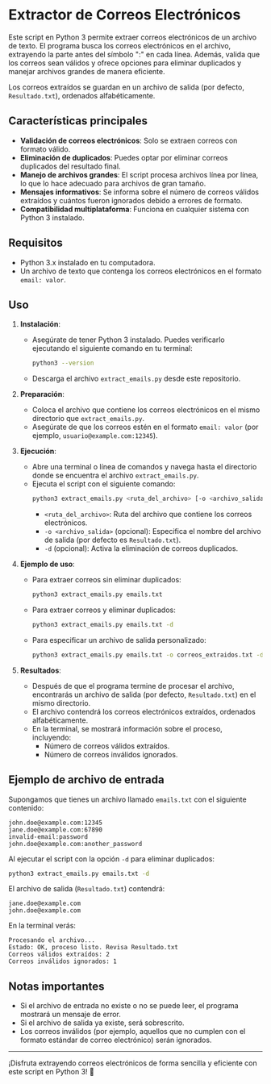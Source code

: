  

# Extractor de Correos Electrónicos

Este script en Python 3 permite extraer correos electrónicos de un archivo de texto. El programa busca los correos electrónicos en el archivo, extrayendo la parte antes del símbolo ":" en cada línea. Además, valida que los correos sean válidos y ofrece opciones para eliminar duplicados y manejar archivos grandes de manera eficiente.

Los correos extraídos se guardan en un archivo de salida (por defecto, `Resultado.txt`), ordenados alfabéticamente.

## Características principales

- **Validación de correos electrónicos**: Solo se extraen correos con formato válido.
- **Eliminación de duplicados**: Puedes optar por eliminar correos duplicados del resultado final.
- **Manejo de archivos grandes**: El script procesa archivos línea por línea, lo que lo hace adecuado para archivos de gran tamaño.
- **Mensajes informativos**: Se informa sobre el número de correos válidos extraídos y cuántos fueron ignorados debido a errores de formato.
- **Compatibilidad multiplataforma**: Funciona en cualquier sistema con Python 3 instalado.

## Requisitos

- Python 3.x instalado en tu computadora.
- Un archivo de texto que contenga los correos electrónicos en el formato `email: valor`.

## Uso

1. **Instalación**:
   - Asegúrate de tener Python 3 instalado. Puedes verificarlo ejecutando el siguiente comando en tu terminal:
     ```bash
     python3 --version
     ```
   - Descarga el archivo `extract_emails.py` desde este repositorio.

2. **Preparación**:
   - Coloca el archivo que contiene los correos electrónicos en el mismo directorio que `extract_emails.py`.
   - Asegúrate de que los correos estén en el formato `email: valor` (por ejemplo, `usuario@example.com:12345`).

3. **Ejecución**:
   - Abre una terminal o línea de comandos y navega hasta el directorio donde se encuentra el archivo `extract_emails.py`.
   - Ejecuta el script con el siguiente comando:
     ```bash
     python3 extract_emails.py <ruta_del_archivo> [-o <archivo_salida>] [-d]
     ```
     - `<ruta_del_archivo>`: Ruta del archivo que contiene los correos electrónicos.
     - `-o <archivo_salida>` (opcional): Especifica el nombre del archivo de salida (por defecto es `Resultado.txt`).
     - `-d` (opcional): Activa la eliminación de correos duplicados.

4. **Ejemplo de uso**:
   - Para extraer correos sin eliminar duplicados:
     ```bash
     python3 extract_emails.py emails.txt
     ```
   - Para extraer correos y eliminar duplicados:
     ```bash
     python3 extract_emails.py emails.txt -d
     ```
   - Para especificar un archivo de salida personalizado:
     ```bash
     python3 extract_emails.py emails.txt -o correos_extraidos.txt -d
     ```

5. **Resultados**:
   - Después de que el programa termine de procesar el archivo, encontrarás un archivo de salida (por defecto, `Resultado.txt`) en el mismo directorio.
   - El archivo contendrá los correos electrónicos extraídos, ordenados alfabéticamente.
   - En la terminal, se mostrará información sobre el proceso, incluyendo:
     - Número de correos válidos extraídos.
     - Número de correos inválidos ignorados.

## Ejemplo de archivo de entrada

Supongamos que tienes un archivo llamado `emails.txt` con el siguiente contenido:

```
john.doe@example.com:12345
jane.doe@example.com:67890
invalid-email:password
john.doe@example.com:another_password
```

Al ejecutar el script con la opción `-d` para eliminar duplicados:

```bash
python3 extract_emails.py emails.txt -d
```

El archivo de salida (`Resultado.txt`) contendrá:

```
jane.doe@example.com
john.doe@example.com
```

En la terminal verás:

```
Procesando el archivo...
Estado: OK, proceso listo. Revisa Resultado.txt
Correos válidos extraídos: 2
Correos inválidos ignorados: 1
```

## Notas importantes

- Si el archivo de entrada no existe o no se puede leer, el programa mostrará un mensaje de error.
- Si el archivo de salida ya existe, será sobrescrito.
- Los correos inválidos (por ejemplo, aquellos que no cumplen con el formato estándar de correo electrónico) serán ignorados.
 
---

¡Disfruta extrayendo correos electrónicos de forma sencilla y eficiente con este script en Python 3! 🚀
